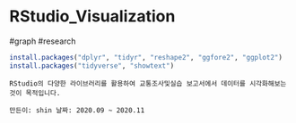 # RStudio_Visualization
#graph #research

```r
install.packages("dplyr", "tidyr", "reshape2", "ggfore2", "ggplot2")
install.packages("tidyverse", "showtext")
```

`RStudio의 다양한 라이브러리를 활용하여 교통조사및실습 보고서에서 데이터를 시각화해보는 것이 목적입니다.`

`만든이: shin
날짜: 2020.09 ~ 2020.11
`
